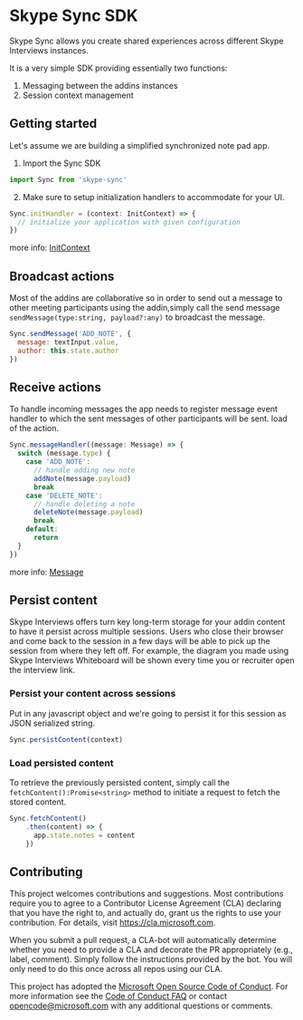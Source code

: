 # Skype Sync SDK

Skype Sync allows you create shared experiences across different Skype Interviews instances.

It is a very simple SDK providing essentially two functions:

1. Messaging between the addins instances
2. Session context management

## Getting started

Let's assume we are building a simplified synchronized note pad app.

1. Import the Sync SDK

```js
import Sync from 'skype-sync'
```

2. Make sure to setup initialization handlers to accommodate for your UI.

```js
Sync.initHandler = (context: InitContext) => {
  // initialize your application with given configuration
})
```

more info: [InitContext](https://github.com/Microsoft/skype-sync/blob/418f9406e8a048b8ab8f335639445206bff7868c/src/models.ts#L46)


## Broadcast actions

Most of the addins are collaborative so in order to send out a message to other meeting participants using the addin,simply call the send message `sendMessage(type:string, payload?:any)` to broadcast the message.

```js
Sync.sendMessage('ADD_NOTE', {
  message: textInput.value,
  author: this.state.author
})
```

## Receive actions

To handle incoming messages the app needs to register message event handler to which the sent messages of other participants will be sent.
load of the action.

```js
Sync.messageHandler((message: Message) => {
  switch (message.type) {
    case 'ADD_NOTE':
      // handle adding new note
      addNote(message.payload)
      break
    case 'DELETE_NOTE':
      // handle deleting a note
      deleteNote(message.payload)
      break
    default:
      return
  }
})
```

more info: [Message](https://github.com/Microsoft/skype-sync/blob/418f9406e8a048b8ab8f335639445206bff7868c/src/models.ts#L30)

## Persist content

Skype Interviews offers turn key long-term storage for your addin content to have it persist across multiple sessions. Users who close their browser and come back to the session in a few days will be able to pick up the session from where they left off. 
For example, the diagram you made using Skype Interviews Whiteboard will be shown every time you or recruiter open the interview link. 

### Persist your content across sessions

Put in any javascript object and we're going to persist it for this session as JSON serialized string.

```js
Sync.persistContent(context)
```

### Load persisted content

To retrieve the previously persisted content, simply call the `fetchContent():Promise<string>` method to initiate a request to fetch the stored content. 

```js
Sync.fetchContent()
    .then(content) => {
      app.state.notes = content
    })
```

## Contributing

This project welcomes contributions and suggestions.  Most contributions require you to agree to a
Contributor License Agreement (CLA) declaring that you have the right to, and actually do, grant us
the rights to use your contribution. For details, visit https://cla.microsoft.com.

When you submit a pull request, a CLA-bot will automatically determine whether you need to provide
a CLA and decorate the PR appropriately (e.g., label, comment). Simply follow the instructions
provided by the bot. You will only need to do this once across all repos using our CLA.

This project has adopted the [Microsoft Open Source Code of Conduct](https://opensource.microsoft.com/codeofconduct/).
For more information see the [Code of Conduct FAQ](https://opensource.microsoft.com/codeofconduct/faq/) or
contact [opencode@microsoft.com](mailto:opencode@microsoft.com) with any additional questions or comments.
